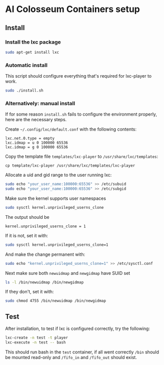 # AI Colosseum Containers setup

## Install

### Install the lxc package
``` bash
sudo apt-get install lxc
```

### Automatic install
This script should configure everything that's required for lxc-player to work.
``` bash
sudo ./install.sh
```

### Alternatively: manual install
If for some reason `install.sh` fails to configure the environment
properly, here are the necessary steps.

Create `~/.config/lxc/default.conf` with the following contents:
```
lxc.net.0.type = empty
lxc.idmap = u 0 100000 65536
lxc.idmap = g 0 100000 65536
```

Copy the template file `templates/lxc-player` to `/usr/share/lxc/templates`:
```
cp template/lxc-player /usr/share/lxc/templates/lxc-player
```

Allocate a uid and gid range to the user running lxc:
``` bash
sudo echo "your_user_name:100000:65536" >> /etc/subuid
sudo echo "your_user_name:100000:65536" >> /etc/subgid
```

Make sure the kernel supports user namespaces
``` bash
sudo sysctl kernel.unprivileged_userns_clone
```
The output should be
```
kernel.unprivileged_userns_clone = 1
```

If it is not, set it with:
``` bash
sudo sysctl kernel.unprivileged_userns_clone=1
```
And make the change permanent with:
``` bash
sudo echo "kernel.unprivileged_userns_clone=1" >> /etc/sysctl.conf
```

Next make sure both `newuidmap` and `newgidmap` have SUID set
``` bash
ls -l /bin/newuidmap /bin/newgidmap
```

If they don't, set it with:
``` bash
sudo chmod 4755 /bin/newuidmap /bin/newgidmap
```

## Test
After installation, to test if lxc is configured correctly, try the following:
``` bash
lxc-create -n test -t player
lxc-execute -n test -- bash
```
This should run bash in the `test` container, if all went correctly `/bin` should be
mounted read-only and `/fifo_in` and `/fifo_out` should exist.
